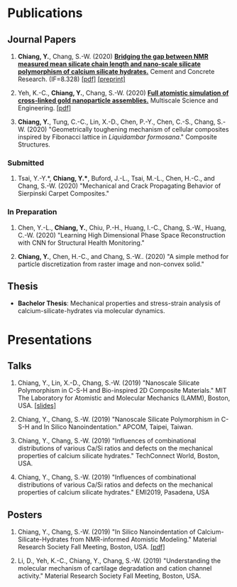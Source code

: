 
# Publications

## Journal Papers

1. **Chiang, Y.**, Chang, S.-W. (2020) **[Bridging the gap between NMR measured mean silicate chain length and nano-scale silicate polymorphism of calcium silicate hydrates.](https://doi.org/10.1016/j.cemconres.2020.106268)** Cement and Concrete Research. (IF=8.328) [\[pdf\]](https://www.sciencedirect.com/science/article/pii/S0008884620315489/pdfft?md5=474617e33041e3eedec8eb110d8a0422&pid=1-s2.0-S0008884620315489-main.pdf) [\[preprint\]](https://drive.google.com/file/d/1mbfLZvUmMKawjT_-oI7LuPNvTM2_QPYn/view?usp=sharing)

1. Yeh, K.-C., **Chiang, Y.**, Chang, S.-W. (2020) **[Full atomistic simulation of cross-linked gold nanoparticle assemblies.](https://doi.org/10.1007/s42493-020-00050-5)** Multiscale Science and Engineering. [\[pdf\]](https://drive.google.com/file/d/1hHsFhlkSPV7pNeV3OdVcLl5DCzJ2YG6m/view?usp=sharing)

1. **Chiang, Y.**, Tung, C.-C., Lin, X.-D., Chen, P.-Y., Chen, C.-S., Chang, S.-W. (2020) "Geometrically toughening mechanism of cellular composites inspired by Fibonacci lattice in *Liquidambar formosana*." Composite Structures. 

### Submitted

1. Tsai, Y.-Y.\*, **Chiang, Y.\***, Buford, J.-L., Tsai, M.-L., Chen, H.-C., and Chang, S.-W. (2020) "Mechanical and Crack Propagating Behavior of Sierpinski Carpet Composites."

### In Preparation

1. Chen, Y.-L., **Chiang, Y.**, Chiu, P.-H., Huang, I.-C., Chang, S.-W., Huang, C.-W. (2020) "Learning High Dimensional Phase Space Reconstruction with CNN for Structural Health Monitoring."

1. **Chiang, Y.**, Chen, H.-C., and Chang, S.-W.. (2020) "A simple method for particle discretization from raster image and non-convex solid."

## Thesis

* **Bachelor Thesis**: Mechanical properties and stress-strain analysis of calcium-silicate-hydrates via molecular dynamics.

<!-- ### Book

* **Y. Chiang**. (2019) "Eclectic - Time and Urban Aesthetics. Travel Documentary in Spain." OUT Scholarship. -->

# Presentations

## Talks

1. Chiang, Y., Lin, X.-D., Chang, S.-W. (2019) "Nanoscale Silicate Polymorphism in C-S-H and Bio-inspired 2D Composite Materials." MIT The Laboratory for Atomistic and Molecular Mechanics (LAMM), Boston, USA. [\[slides\]](https://drive.google.com/file/d/1ZNBMCuYi_kEcLgGrjmMGkx6YJRvdkq0G/view?usp=sharing)

2. Chiang, Y., Chang, S.-W. (2019) "Nanoscale Silicate Polymorphism in C-S-H and In Silico Nanoindentation." APCOM, Taipei, Taiwan.

3. Chiang, Y., Chang, S.-W. (2019) "Influences of combinational distributions of various Ca/Si ratios and defects on the mechanical properties of calcium silicate hydrates." TechConnect World, Boston, USA.

4. Chiang, Y., Chang, S.-W. (2019) "Influences of combinational distributions of various Ca/Si ratios and defects on the mechanical properties of calcium silicate hydrates." EMI2019, Pasadena, USA

## Posters

1. Chiang, Y., Chang, S.-W. (2019) "In Silico Nanoindentation of Calcium-Silicate-Hydrates from NMR-informed Atomistic Modeling." Material Research Society Fall Meeting, Boston, USA. [\[pdf\]](https://drive.google.com/file/d/1KSgriMRUssVDuxLlpK2GirA-aUSQfJqs/view?usp=sharing)

2. Li, D., Yeh, K.-C., Chiang, Y., Chang, S.-W. (2019) "Understanding the molecular mechanism of cartilage degradation and cation channel activity." Material Research Society Fall Meeting, Boston, USA.
